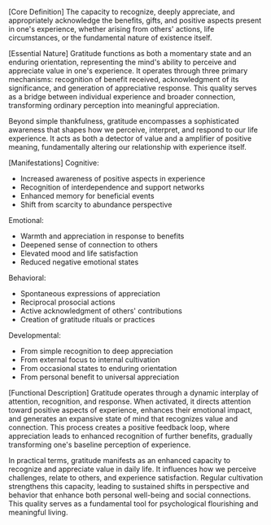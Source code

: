 [Core Definition]
The capacity to recognize, deeply appreciate, and appropriately acknowledge the benefits, gifts, and positive aspects present in one's experience, whether arising from others' actions, life circumstances, or the fundamental nature of existence itself.

[Essential Nature]
Gratitude functions as both a momentary state and an enduring orientation, representing the mind's ability to perceive and appreciate value in one's experience. It operates through three primary mechanisms: recognition of benefit received, acknowledgment of its significance, and generation of appreciative response. This quality serves as a bridge between individual experience and broader connection, transforming ordinary perception into meaningful appreciation.

Beyond simple thankfulness, gratitude encompasses a sophisticated awareness that shapes how we perceive, interpret, and respond to our life experience. It acts as both a detector of value and a amplifier of positive meaning, fundamentally altering our relationship with experience itself.

[Manifestations]
Cognitive:
- Increased awareness of positive aspects in experience
- Recognition of interdependence and support networks
- Enhanced memory for beneficial events
- Shift from scarcity to abundance perspective

Emotional:
- Warmth and appreciation in response to benefits
- Deepened sense of connection to others
- Elevated mood and life satisfaction
- Reduced negative emotional states

Behavioral:
- Spontaneous expressions of appreciation
- Reciprocal prosocial actions
- Active acknowledgment of others' contributions
- Creation of gratitude rituals or practices

Developmental:
- From simple recognition to deep appreciation
- From external focus to internal cultivation
- From occasional states to enduring orientation
- From personal benefit to universal appreciation

[Functional Description]
Gratitude operates through a dynamic interplay of attention, recognition, and response. When activated, it directs attention toward positive aspects of experience, enhances their emotional impact, and generates an expansive state of mind that recognizes value and connection. This process creates a positive feedback loop, where appreciation leads to enhanced recognition of further benefits, gradually transforming one's baseline perception of experience.

In practical terms, gratitude manifests as an enhanced capacity to recognize and appreciate value in daily life. It influences how we perceive challenges, relate to others, and experience satisfaction. Regular cultivation strengthens this capacity, leading to sustained shifts in perspective and behavior that enhance both personal well-being and social connections. This quality serves as a fundamental tool for psychological flourishing and meaningful living.
